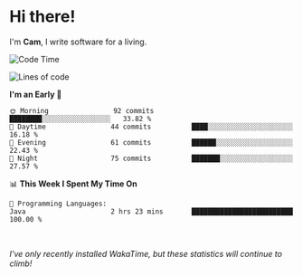# Hi there!
I'm **Cam**, I write software for a living.

<!--START_SECTION:waka-->
![Code Time](http://img.shields.io/badge/Code%20Time-168%20hrs%2027%20mins-blue)

![Lines of code](https://img.shields.io/badge/From%20Hello%20World%20I%27ve%20Written-51.7%20thousand%20lines%20of%20code-blue)

**I'm an Early 🐤** 

```text
🌞 Morning                92 commits          ████████░░░░░░░░░░░░░░░░░   33.82 % 
🌆 Daytime                44 commits          ████░░░░░░░░░░░░░░░░░░░░░   16.18 % 
🌃 Evening                61 commits          ██████░░░░░░░░░░░░░░░░░░░   22.43 % 
🌙 Night                  75 commits          ███████░░░░░░░░░░░░░░░░░░   27.57 % 
```


📊 **This Week I Spent My Time On** 

```text
💬 Programming Languages: 
Java                     2 hrs 23 mins       █████████████████████████   100.00 % 
```


<!--END_SECTION:waka-->

<br>

_I've only recently installed WakaTime, but these statistics will continue to climb!_
